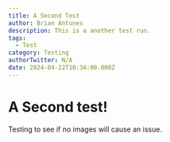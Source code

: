 ```yaml
---
title: A Second Test
author: Brian Antunes
description: This is a another test run.
tags:
  - Test
category: Testing
authorTwitter: N/A
date: 2024-04-22T10:34:00.000Z
---
```

# A Second test!
Testing to see if no images will cause an issue.
